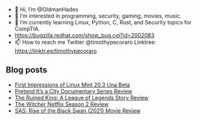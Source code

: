 - 👋 Hi, I’m @OldmanHades
- 👀 I’m interested in programming, security, gaming, movies, music.
- 🌱 I’m currently learning Linux, Python, C, Rust, and Security topics for CompTIA.
- https://bugzilla.redhat.com/show_bug.cgi?id=2002083
- 📫 How to reach me Twitter @timothypecoraro
Linktree: https://linktr.ee/timothypecoraro

## Blog posts
<!-- BLOG-POST-LIST:START -->
- [First Impressions of Linux Mint 20.3 Una Beta](https://medium.com/@timothypecoraro/first-impressions-of-linux-mint-20-3-una-beta-618b0b3e9f2e?source=rss-5097f5c9b801------2)
- [Pretend It’s a City Documentary Series Review](https://medium.com/@timothypecoraro/pretend-its-a-city-documentary-series-review-61ff1ddd28ad?source=rss-5097f5c9b801------2)
- [The Ruined King: A League of Legends Story Review](https://superjumpmagazine.com/the-ruined-king-a-league-of-legends-story-review-18e09e580689?source=rss-5097f5c9b801------2)
- [The Witcher Netflix Season 2 Review](https://medium.com/@timothypecoraro/the-witcher-netflix-season-2-review-c8b64d8d50c6?source=rss-5097f5c9b801------2)
- [SAS: Rise of the Black Swan &lpar;2021&rpar; Movie Review](https://medium.com/@timothypecoraro/sas-rise-of-the-black-swan-2021-movie-review-7d99170d6534?source=rss-5097f5c9b801------2)
<!-- BLOG-POST-LIST:END -->
